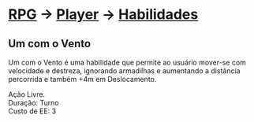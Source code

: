# [RPG](../../../RPG.md) -> [Player](../../Player.md) -> [Habilidades](../Habilidades.md)

## Um com o Vento

Um com o Vento é uma habilidade que permite ao usuário mover-se com velocidade e destreza, ignorando armadilhas e aumentando a distância percorrida e também +4m em Deslocamento.

Ação Livre.  
Duração: Turno  
Custo de EE: 3
